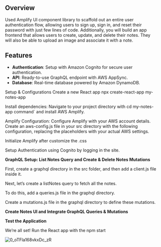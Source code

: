 ## Overview

Used Amplify UI component library to scaffold out an entire user authentication flow, allowing users to sign up, sign in, and reset their password with just few lines of code. Additionally, you will build an app frontend that allows users to create, update, and delete their notes. They will also be able to upload an image and associate it with a note.

## Features

- **Authentication**: Setup with Amazon Cognito for secure user authentication.
- **API**: Ready-to-use GraphQL endpoint with AWS AppSync.
- **Database**: Real-time database powered by Amazon DynamoDB.

Setup & Configurations
Create a new React app npx create-react-app my-notes-app
   
Install dependencies: Navigate to your project directory with cd my-notes-app command` and install AWS Amplify.

Amplify Configuration: Configure Amplify with your AWS account details. Create an aws-config.js file in your src directory with the following configuration, replacing the placeholders with your actual AWS settings.
  
Initialize Amplify after customize the .css

Setup Authentication using Cognito by logging in the site.
   
**GraphQL Setup: List Notes Query and Create & Delete Notes Mutations**

First, create a graphql directory in the src folder, and then add a client.js file inside it.

Next, let’s create a listNotes query to fetch all the notes.

To do this, add a queries.js file in the graphql directory.

Create a mutations.js file in the graphql directory to define these mutations.

**Create Notes UI and Integrate GraphQL Queries & Mutations**

**Test the Application**

We’re all set! Run the React app with the npm start


![0_oTFla168vkxDc_zR](https://github.com/user-attachments/assets/f94fb576-0b61-4838-992a-d5ad43b78a4b)
